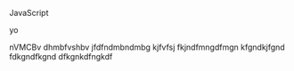 JavaScript

yo

nVMCBv dhmbfvshbv jfdfndmbndmbg
kjfvfsj fkjndfmngdfmgn kfgndkjfgnd fdkgndfkgnd dfkgnkdfngkdf